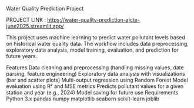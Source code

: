 Water Quality Prediction Project

PROJECT LINK : https://water-quality-prediction-aicte-june2025.streamlit.app/


This project uses machine learning to predict water pollutant levels based on historical water quality data. The workflow includes data preprocessing, exploratory data analysis, model training, evaluation, and prediction for future years.

Features
Data cleaning and preprocessing (handling missing values, date parsing, feature engineering)
Exploratory data analysis with visualizations (bar and scatter plots)
Multi-output regression using Random Forest
Model evaluation using R² and MSE metrics
Predicts pollutant values for a given station and year (e.g., 2024)
Model saving for future use
Requirements
Python 3.x
pandas
numpy
matplotlib
seaborn
scikit-learn
joblib
